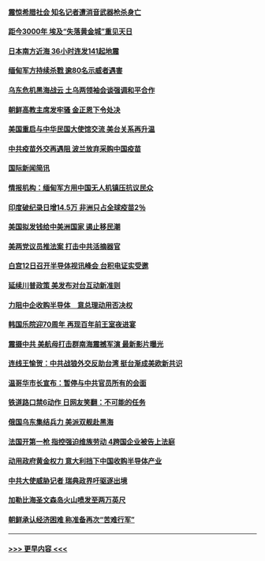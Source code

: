 #### [震惊希腊社会 知名记者遭消音武器枪杀身亡](../pages/prog202/a103093832.md?t=04111952) 
#### [距今3000年 埃及“失落黄金城”重见天日](../pages/prog202/a103093805.md?t=04111952) 
#### [日本南方近海 36小时连发141起地震](../pages/prog202/a103093794.md?t=04111952) 
#### [缅甸军方持续杀戮 逾80名示威者遇害](../pages/prog202/a103093692.md?t=04111952) 
#### [乌东危机黑海战云 土乌两领袖会谈强调和平合作](../pages/prog202/a103093649.md?t=04111952) 
#### [朝鲜高教主席发牢骚 金正恩下令处决](../pages/prog202/a103093618.md?t=04111952) 
#### [美国重启与中华民国大使馆交流 美台关系再升温](../pages/prog202/a103093585.md?t=04111952) 
#### [中共疫苗外交再遇阻 波兰放弃采购中国疫苗](../pages/prog202/a103093534.md?t=04111952) 
#### [国际新闻简讯](../pages/prog202/a103093502.md?t=04111952) 
#### [情报机构：缅甸军方用中国无人机镇压抗议民众](../pages/prog202/a103093454.md?t=04111952) 
#### [印度破纪录日增14.5万 非洲只占全球疫苗2％](../pages/prog202/a103093389.md?t=04111952) 
#### [美国拟发钱给中美洲国家 遏止移民潮](../pages/prog202/a103093379.md?t=04111952) 
#### [美两党议员推法案 打击中共活摘器官](../pages/prog202/a103093362.md?t=04111952) 
#### [白宫12日召开半导体视讯峰会 台积电证实受邀](../pages/prog202/a103093359.md?t=04111952) 
#### [延续川普政策 美发布对台互动新准则](../pages/prog202/a103093364.md?t=04111952) 
#### [力阻中企收购半导体　意总理动用否决权](../pages/prog202/a103093352.md?t=04111952) 
#### [韩国乐院迎70周年 再现百年前王室夜进宴](../pages/prog202/a103093339.md?t=04111952) 
#### [震摄中共 美航母打击群南海震撼军演 最新影片曝光](../pages/prog202/a103092913.md?t=04111952) 
#### [连线王愉贺：中共战狼外交反助台湾 挺台渐成美欧新共识](../pages/prog202/a103092828.md?t=04111952) 
#### [温哥华市长宣布：暂停与中共官员所有的会面](../pages/prog202/a103093168.md?t=04111952) 
#### [铁道路口禁6动作 日网友笑翻：不可能的任务](../pages/prog202/a103093155.md?t=04111952) 
#### [俄国乌东集结兵力 美派双舰赴黑海](../pages/prog202/a103093127.md?t=04111952) 
#### [法国开第一枪 指控强迫维族劳动 4跨国企业被告上法庭](../pages/prog202/a103093104.md?t=04111952) 
#### [动用政府黄金权力 意大利挡下中国收购半导体产业](../pages/prog202/a103093084.md?t=04111952) 
#### [中共大使威胁记者 瑞典政界吁驱逐出境](../pages/prog202/a103093085.md?t=04111952) 
#### [加勒比海圣文森岛火山喷发至两万英尺](../pages/prog202/a103092861.md?t=04111952) 
#### [朝鲜承认经济困难 称准备再次“苦难行军”](../pages/prog202/a103092485.md?t=04111952) 

----
#### [ >>> 更早内容 <<< ](../indexes/prog202-earlier.md)
